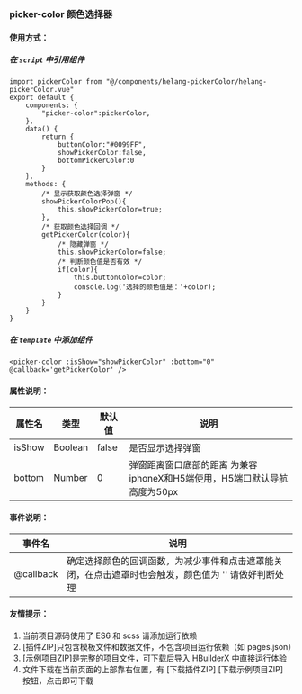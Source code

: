 ### picker-color 颜色选择器

#### 使用方式：

##### 在 <code>script</code> 中引用组件
```
import pickerColor from "@/components/helang-pickerColor/helang-pickerColor.vue"
export default {
    components: {
        "picker-color":pickerColor,
    },
    data() {
        return {
            buttonColor:"#0099FF",
            showPickerColor:false,
            bottomPickerColor:0
        }
    },
    methods: {
        /* 显示获取颜色选择弹窗 */
        showPickerColorPop(){
            this.showPickerColor=true;
        },
        /* 获取颜色选择回调 */
        getPickerColor(color){
            /* 隐藏弹窗 */
            this.showPickerColor=false;
            /* 判断颜色值是否有效 */
            if(color){
                this.buttonColor=color;
                console.log('选择的颜色值是：'+color);
            }
        }
    }
}
```
##### 在 <code>template</code> 中添加组件

```
<picker-color :isShow="showPickerColor" :bottom="0"  @callback='getPickerColor' />
```
#### 属性说明：

属性名 | 类型 | 默认值 | 说明
--------|------|-------|------
isShow | Boolean | false | 是否显示选择弹窗
bottom | Number | 0 | 弹窗距离窗口底部的距离 为兼容iphoneX和H5端使用，H5端口默认导航高度为50px

#### 事件说明：

事件名 | 说明
--------|------
@callback | 确定选择颜色的回调函数，为减少事件和点击遮罩能关闭，在点击遮罩时也会触发，颜色值为 '' 请做好判断处理

#### 友情提示：

1. 当前项目源码使用了 ES6 和 scss 请添加运行依赖
2. [插件ZIP]只包含模板文件和数据文件，不包含项目运行依赖（如 pages.json）
3. [示例项目ZIP]是完整的项目文件，可下载后导入 HBuilderX 中直接运行体验
4. 文件下载在当前页面的上部靠右位置，有 [下载插件ZIP] [下载示例项目ZIP] 按钮，点击即可下载